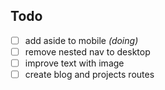 ## Todo

- [ ] add aside to mobile *(doing)*
- [ ] remove nested nav to desktop
- [ ] improve text with image
- [ ] create blog and projects routes
